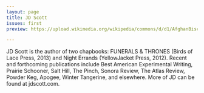 ```yaml
---
layout: page
title: JD Scott
issues: first
preview: https://upload.wikimedia.org/wikipedia/commons/d/d1/AfghanBiscuit.jpg

---
```


JD Scott is the author of two chapbooks: FUNERALS & THRONES (Birds of Lace Press, 2013) and Night Errands (YellowJacket Press, 2012). Recent and forthcoming publications include Best American Experimental Writing, Prairie Schooner, Salt Hill, The Pinch, Sonora Review, The Atlas Review, Powder Keg, Apogee, Winter Tangerine, and elsewhere. More of JD can be found at jdscott.com.

